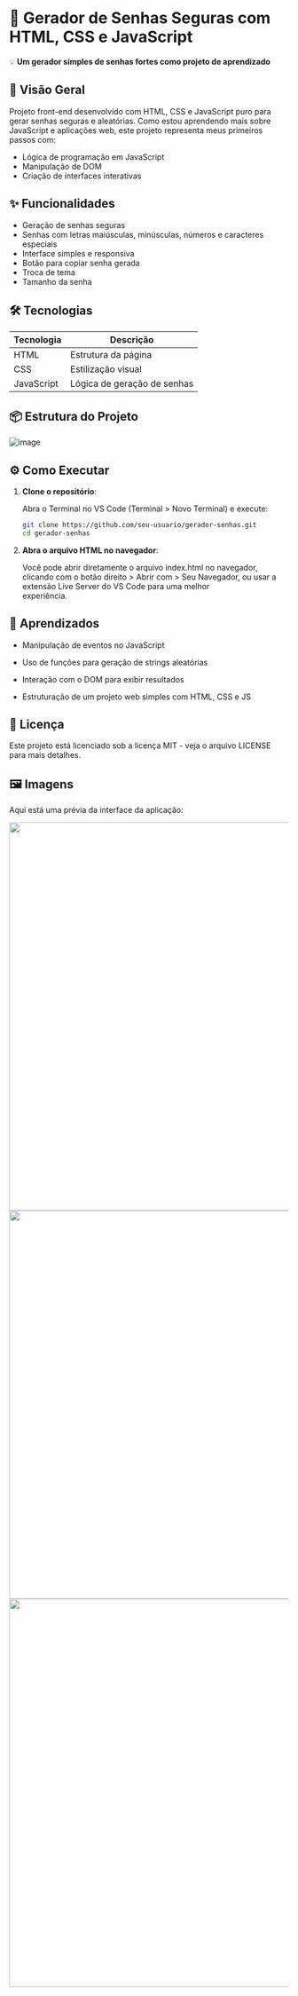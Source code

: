 # 🔐 Gerador de Senhas Seguras com HTML, CSS e JavaScript

💡 **Um gerador simples de senhas fortes como projeto de aprendizado**

## 🚀 Visão Geral

Projeto front-end desenvolvido com HTML, CSS e JavaScript puro para gerar senhas seguras e aleatórias. Como estou aprendendo mais sobre JavaScript e aplicações web, este projeto representa meus primeiros passos com:
- Lógica de programação em JavaScript
- Manipulação de DOM
- Criação de interfaces interativas

## ✨ Funcionalidades

- Geração de senhas seguras
- Senhas com letras maiúsculas, minúsculas, números e caracteres especiais
- Interface simples e responsiva
- Botão para copiar senha gerada
- Troca de tema
- Tamanho da senha

## 🛠 Tecnologias

| Tecnologia | Descrição |
|------------|-----------|
| HTML | Estrutura da página |
| CSS | Estilização visual |
| JavaScript | Lógica de geração de senhas |

## 📦 Estrutura do Projeto

![image](https://github.com/user-attachments/assets/bb533310-4ba4-4daa-945a-fc347a26db2b)


## ⚙️ Como Executar

1. **Clone o repositório**:

   Abra o Terminal no VS Code (Terminal > Novo Terminal) e execute:
   ```bash
   git clone https://github.com/seu-usuario/gerador-senhas.git
   cd gerador-senhas

2. **Abra o arquivo HTML no navegador**:

   Você pode abrir diretamente o arquivo index.html no navegador, clicando com o botão direito > Abrir com > Seu Navegador, ou usar a extensão Live Server do VS Code para uma melhor    
   experiência.

## 📌 Aprendizados

- Manipulação de eventos no JavaScript

- Uso de funções para geração de strings aleatórias

- Interação com o DOM para exibir resultados

- Estruturação de um projeto web simples com HTML, CSS e JS

## 📝 Licença
Este projeto está licenciado sob a licença MIT - veja o arquivo LICENSE para mais detalhes.

## 🖼 Imagens
Aqui está uma prévia da interface da aplicação:

  <img src="https://github.com/user-attachments/assets/579667d0-77ec-49ae-833c-76cfe96539c0" width="700"/>
  <img src="https://github.com/user-attachments/assets/8b9a387f-1669-46c2-9d76-5c9860638d38" width="700"/>
  <img src="https://github.com/user-attachments/assets/06eb3eef-ea8b-434f-8642-c45625a52f32" width="700"/>





